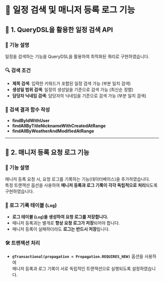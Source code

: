 # 📌 일정 검색 및 매니저 등록 로그 기능

## 🚀 1. QueryDSL을 활용한 일정 검색 API

### 📝 기능 설명
일정을 검색하는 기능을 QueryDSL을 활용하여 최적화된 쿼리로 구현하였습니다.  


### 🔍 검색 조건
- **제목 검색**: 입력한 키워드가 포함된 일정 검색 가능 (부분 일치 검색)
- **생성일 범위 검색**: 일정의 생성일을 기준으로 검색 가능 (최신순 정렬)
- **담당자 닉네임 검색**: 담당자의 닉네임을 기준으로 검색 가능 (부분 일치 검색)

### 📌 검색 결과 함수 작성
- **findByIdWithUser** 
- **findAllByTitleNicknameWithCreatedAtRange**
- **findAllByWeatherAndModifiedAtRange**

---

## 🚀 2. 매니저 등록 요청 로그 기능

### 📝 기능 설명
매니저 등록 요청 시, 요청 로그를 기록하는 기능(데이터베이스)을 추가하였습니다.  
특정 트랜잭션 옵션을 사용하여 **매니저 등록과 로그 기록이 각각 독립적으로 처리**되도록 구현하였습니다.

### 📌 로그 기록 테이블 (`Log`)
- **로그 테이블 (`Log`)을 생성하여 요청 로그를 저장합니다.**
- 매니저 등록과는 별개로 **항상 요청 로그가 저장**되어야 합니다.
- 매니저 등록이 실패하더라도 **로그는 반드시 저장**됩니다.

### 🛠️ 트랜잭션 처리
- **`@Transactional(propagation = Propagation.REQUIRES_NEW)`** 옵션을 사용하여  
  매니저 등록과 로그 기록이 서로 독립적인 트랜잭션으로 실행되도록 설정하였습니다.


